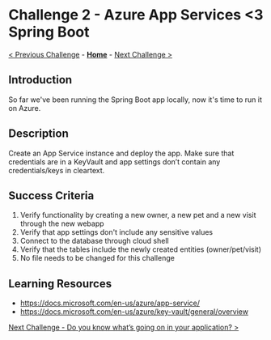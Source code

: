 # Challenge 2 - Azure App Services <3 Spring Boot

[< Previous Challenge](./challenge-01.md) - **[Home](../README.md)** - [Next Challenge >](./challenge-03.md)


## Introduction 

So far we've been running the Spring Boot app locally, now it's time to run it on Azure.

## Description

Create an App Service instance and deploy the app. Make sure that credentials are in a KeyVault and app settings don’t contain any credentials/keys in cleartext.

## Success Criteria

1. Verify functionality by creating a new owner, a new pet and a new visit through the new webapp
1. Verify that app settings don't include any sensitive values
1. Connect to the database through cloud shell 
1. Verify that the tables include the newly created entities (owner/pet/visit) 
1. No file needs to be changed for this challenge


## Learning Resources

- https://docs.microsoft.com/en-us/azure/app-service/
- https://docs.microsoft.com/en-us/azure/key-vault/general/overview

[Next Challenge - Do you know what’s going on in your application? >](./challenge-03.md)